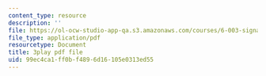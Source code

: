 ```yaml
---
content_type: resource
description: ''
file: https://ol-ocw-studio-app-qa.s3.amazonaws.com/courses/6-003-signals-and-systems-fall-2011/99ec4ca1ff0bf4896d16105e0313ed55_2X7o37pfdp8.pdf
file_type: application/pdf
resourcetype: Document
title: 3play pdf file
uid: 99ec4ca1-ff0b-f489-6d16-105e0313ed55
---
```

